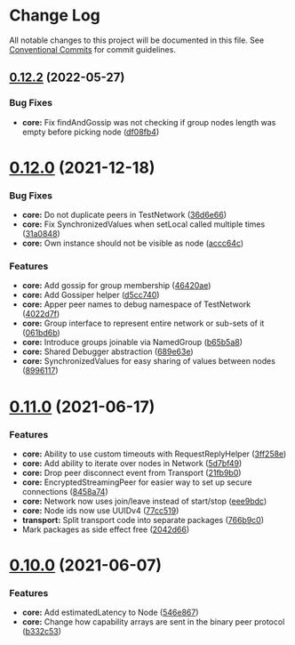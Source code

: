 # Change Log

All notable changes to this project will be documented in this file.
See [Conventional Commits](https://conventionalcommits.org) for commit guidelines.

## [0.12.2](https://github.com/aholstenson/ataraxia/compare/v0.12.1...v0.12.2) (2022-05-27)


### Bug Fixes

* **core:** Fix findAndGossip was not checking if group nodes length was empty before picking node ([df08fb4](https://github.com/aholstenson/ataraxia/commit/df08fb4a63fdbcdd2624f6233cec00639b31cc9c))





# [0.12.0](https://github.com/aholstenson/ataraxia/tree/master/packages/core/compare/v0.11.0...v0.12.0) (2021-12-18)


### Bug Fixes

* **core:** Do not duplicate peers in TestNetwork ([36d6e66](https://github.com/aholstenson/ataraxia/tree/master/packages/core/commit/36d6e667ba7f3b6fcc0cf831fc40b68c9af8dd99))
* **core:** Fix SynchronizedValues when setLocal called multiple times ([31a0848](https://github.com/aholstenson/ataraxia/tree/master/packages/core/commit/31a084888c31a67690cedf58db9e08dcdf1a9719))
* **core:** Own instance should not be visible as node ([accc64c](https://github.com/aholstenson/ataraxia/tree/master/packages/core/commit/accc64c052dd9cc1af187ee3c52b27e50fe7d157))


### Features

* **core:** Add gossip for group membership ([46420ae](https://github.com/aholstenson/ataraxia/tree/master/packages/core/commit/46420aeee0ee458433c768bfd291ff91b6e1df4f))
* **core:** Add Gossiper helper ([d5cc740](https://github.com/aholstenson/ataraxia/tree/master/packages/core/commit/d5cc7400afd571afe96ee711daee6a38a70324d8))
* **core:** Apper peer names to debug namespace of TestNetwork ([4022d7f](https://github.com/aholstenson/ataraxia/tree/master/packages/core/commit/4022d7f94074eaa522ce7a53ae2c211000739768))
* **core:** Group interface to represent entire network or sub-sets of it ([061bd6b](https://github.com/aholstenson/ataraxia/tree/master/packages/core/commit/061bd6b7d7bdd37be75fdb5a28b522e30e7948a9))
* **core:** Introduce groups joinable via NamedGroup ([b65b5a8](https://github.com/aholstenson/ataraxia/tree/master/packages/core/commit/b65b5a80ef376a4fb2b71119f26b11f1bf0dad63))
* **core:** Shared Debugger abstraction ([689e63e](https://github.com/aholstenson/ataraxia/tree/master/packages/core/commit/689e63e0a52dc65371039d7aecd7d56a8114f4b1))
* **core:** SynchronizedValues for easy sharing of values between nodes ([8996117](https://github.com/aholstenson/ataraxia/tree/master/packages/core/commit/89961178914c75e1fa4a2155ae676a23c636b030))





# [0.11.0](https://github.com/aholstenson/ataraxia/tree/master/packages/core/compare/v0.10.0...v0.11.0) (2021-06-17)


### Features

* **core:** Ability to use custom timeouts with RequestReplyHelper ([3ff258e](https://github.com/aholstenson/ataraxia/tree/master/packages/core/commit/3ff258e6464ab90420a9eba27cf81e606197c4a1))
* **core:** Add ability to iterate over nodes in Network ([5d7bf49](https://github.com/aholstenson/ataraxia/tree/master/packages/core/commit/5d7bf4970d518b72919867da2da4f9cf3bcdbda9))
* **core:** Drop peer disconnect event from Transport ([21fb9b0](https://github.com/aholstenson/ataraxia/tree/master/packages/core/commit/21fb9b056f9ac4a71b06a555917016ac82c0c4ac))
* **core:** EncryptedStreamingPeer for easier way to set up secure connections ([8458a74](https://github.com/aholstenson/ataraxia/tree/master/packages/core/commit/8458a747b720443bef40651f79866599987c87bf))
* **core:** Network now uses join/leave instead of start/stop ([eee9bdc](https://github.com/aholstenson/ataraxia/tree/master/packages/core/commit/eee9bdcacc0224923fa6190270c098c7cccd9c74))
* **core:** Node ids now use UUIDv4 ([77cc519](https://github.com/aholstenson/ataraxia/tree/master/packages/core/commit/77cc51967e53c3ad614eaac7b460cb0e619b7873))
* **transport:** Split transport code into separate packages ([766b9c0](https://github.com/aholstenson/ataraxia/tree/master/packages/core/commit/766b9c0608acfea685d6e8bd65490a81557cecb1))
* Mark packages as side effect free ([2042d66](https://github.com/aholstenson/ataraxia/tree/master/packages/core/commit/2042d668d40fac2e2c2a44f4eb2be45c7012c120))





# [0.10.0](https://github.com/aholstenson/ataraxia/tree/master/packages/core/compare/v0.9.1...v0.10.0) (2021-06-07)


### Features

* **core:** Add estimatedLatency to Node ([546e867](https://github.com/aholstenson/ataraxia/tree/master/packages/core/commit/546e8679ee18d8212e14d02e72ed5d63c8f1852f))
* **core:** Change how capability arrays are sent in the binary peer protocol ([b332c53](https://github.com/aholstenson/ataraxia/tree/master/packages/core/commit/b332c53fac4aa194baba6811e648622726eae7e2))

